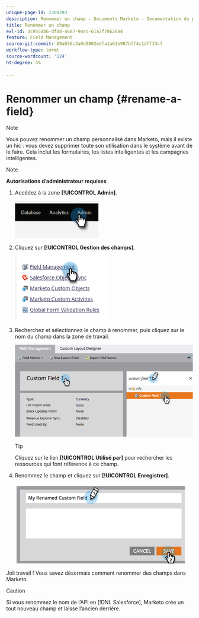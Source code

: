 ```yaml
---
unique-page-id: 2360293
description: Renommer un champ - Documents Marketo - Documentation du produit
title: Renommer un champ
exl-id: 3c9558b6-df08-4687-94ac-61a2f70628a4
feature: Field Management
source-git-commit: 09a656c3a0d0002edfa1a61b987bff4c1dff33cf
workflow-type: tm+mt
source-wordcount: '124'
ht-degree: 4%

---
```


# Renommer un champ {#rename-a-field}

>[!NOTE]
>
>Vous pouvez renommer un champ personnalisé dans Marketo, mais il existe un hic : vous devez supprimer toute son utilisation dans le système avant de le faire. Cela inclut les formulaires, les listes intelligentes et les campagnes intelligentes.

>[!NOTE]
>
>**Autorisations d’administrateur requises**

1. Accédez à la zone **[!UICONTROL Admin]**.

   ![](assets/rename-a-field-1.png)

1. Cliquez sur **[!UICONTROL Gestion des champs]**.

   ![](assets/rename-a-field-2.png)

1. Recherchez et sélectionnez le champ à renommer, puis cliquez sur le nom du champ dans la zone de travail.

   ![](assets/rename-a-field-3.png)

   >[!TIP]
   >
   >Cliquez sur le lien **[!UICONTROL Utilisé par]** pour rechercher les ressources qui font référence à ce champ.

1. Renommez le champ et cliquez sur **[!UICONTROL Enregistrer]**.

   ![](assets/rename-a-field-4.png)

Joli travail ! Vous savez désormais comment renommer des champs dans Marketo.

>[!CAUTION]
>
>Si vous renommez le nom de l’API en [!DNL Salesforce], Marketo crée un tout nouveau champ et laisse l’ancien derrière.
